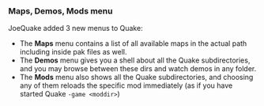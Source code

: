 ### Maps, Demos, Mods menu

JoeQuake added 3 new menus to Quake:
* The **Maps** menu contains a list of all available maps in the actual path
including inside pak files as well.
* The **Demos** menu gives you a shell about all the Quake subdirectories, and you
may browse between these dirs and watch demos in any folder.
* The **Mods** menu also shows all the Quake subdirectories, and choosing any of them
reloads the specific mod immediately (as if you have started Quake `-game <moddir>`)